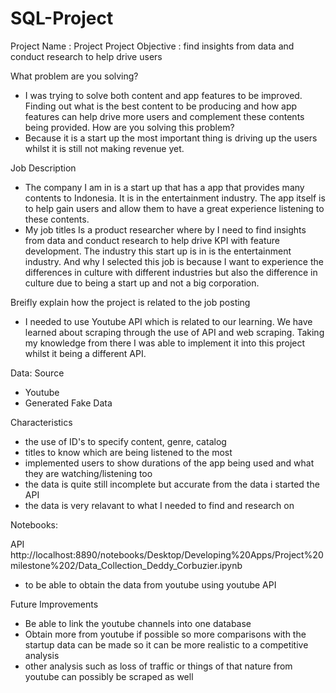 # SQL-Project


Project Name : Project 
Project Objective : find insights from data and conduct research to help drive users 

What problem are you solving?
- I was trying to solve both content and app features to be improved. Finding out what is the best content to be producing and how app features can help drive more users and complement these contents being provided. 
How are you solving this problem?
- Because it is a start up the most important thing is driving up the users whilst it is still not making revenue yet. 

Job Description
- The company I am in is a start up that has a app that provides many contents to Indonesia. It is in the entertainment industry. The app itself is to help gain users and allow them to have a great experience listening to these contents. 
- My job titles Is a product researcher where by I need to find insights from data and conduct research to help drive KPI with feature development. The industry this start up is in is the entertainment industry. And why I selected this job is because I want to experience the differences in culture with different industries but also the difference in culture due to being a start up and not a big corporation.

Breifly explain how the project is related to the job posting
- I needed to use Youtube API which is related to our learning. We have learned about scraping through the use of API and web scraping. Taking my knowledge from there I was able to implement it into this project whilst it being a different API. 

Data:
Source
  - Youtube 
  - Generated Fake Data 
 
Characteristics
  - the use of ID's to specify content, genre, catalog
  - titles to know which are being listened to the most 
  - implemented users to show durations of the app being used and what they are watching/listening too
  - the data is quite still incomplete but accurate from the data i started the API 
  - the data is very relavant to what I needed to find and research on 

Notebooks: 

API 
http://localhost:8890/notebooks/Desktop/Developing%20Apps/Project%20milestone%202/Data_Collection_Deddy_Corbuzier.ipynb
- to be able to obtain the data from youtube using youtube API 



Future Improvements
- Be able to link the youtube channels into one database 
- Obtain more from youtube if possible so more comparisons with the startup data can be made so it can be more realistic to a competitive analysis
- other analysis such as loss of traffic or things of that nature from youtube can possibly be scraped as well

